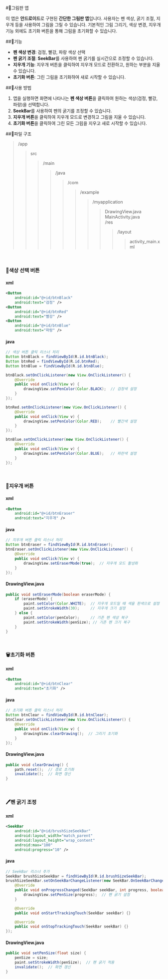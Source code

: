 #🎨그림판 앱

<p>이 앱은 <strong>안드로이드</strong>로 구현된 <strong>간단한 그림판 앱</strong>입니다. 사용자는 펜 색상, 굵기 조절, 지우개 등을 사용하여 그림을 그릴 수 있습니다. 기본적인 그림 그리기, 색상 변경, 지우개 기능 외에도 초기화 버튼을 통해 그림을 초기화할 수 있습니다.</p>

##📌기능
<ul>
    <li><strong>펜 색상 변경</strong>: 검정, 빨강, 파랑 색상 선택</li>
    <li><strong>펜 굵기 조절</strong>: <strong>SeekBar</strong>를 사용하여 펜 굵기를 실시간으로 조정할 수 있습니다.</li>
    <li><strong>지우개 기능</strong>: 지우개 버튼을 클릭하여 지우개 모드로 전환하고, 원하는 부분을 지울 수 있습니다.</li>
    <li><strong>초기화 버튼</strong>: 그린 그림을 초기화하여 새로 시작할 수 있습니다.</li>
</ul>

##📌사용 방법
<ol>
    <li>앱을 실행하면 화면에 나타나는 <strong>펜 색상 버튼</strong>을 클릭하여 원하는 색상(검정, 빨강, 파랑)을 선택합니다.</li>
    <li><strong>SeekBar</strong>를 사용하여 펜의 굵기를 조정할 수 있습니다.</li>
    <li><strong>지우개 버튼</strong>을 클릭하여 지우개 모드로 변경하고 그림을 지울 수 있습니다.</li>
    <li><strong>초기화 버튼</strong>을 클릭하여 그린 모든 그림을 지우고 새로 시작할 수 있습니다.</li>
</ol>

##📌파일 구조

 >/app
 > > src
 > > > /main
 > > > > /java
 > > > > > /com
 > > > > > > /example
 > > > > > > > /myapplication
 > > > > > > > > DrawingView.java        
 > > > > > > > > MainActivity.java       
 > > > > > > > /res
 > > > > > > > > > /layout
 > > > > > > > > > >activity_main.xml

<br />

### 🎨색상 선택 버튼
#### xml
``` xml
<Button
    android:id="@+id/btnBlack"
    android:text="검정" />
<Button
    android:id="@+id/btnRed"
    android:text="빨강" />
<Button
    android:id="@+id/btnBlue"
    android:text="파랑" />
```
#### java
``` java
// 색상 버튼 클릭 리스너 처리
Button btnBlack = findViewById(R.id.btnBlack);
Button btnRed = findViewById(R.id.btnRed);
Button btnBlue = findViewById(R.id.btnBlue);

btnBlack.setOnClickListener(new View.OnClickListener() {
    @Override
    public void onClick(View v) {
        drawingView.setPenColor(Color.BLACK);  // 검정색 설정
    }
});

btnRed.setOnClickListener(new View.OnClickListener() {
    @Override
    public void onClick(View v) {
        drawingView.setPenColor(Color.RED);    // 빨간색 설정
    }
});

btnBlue.setOnClickListener(new View.OnClickListener() {
    @Override
    public void onClick(View v) {
        drawingView.setPenColor(Color.BLUE);   // 파란색 설정
    }
});

```
<br />

### 🧽지우개 버튼
#### xml
``` xml
<Button
    android:id="@+id/btnEraser"
    android:text="지우개" />
```
#### java
``` java
// 지우개 버튼 클릭 리스너 처리
Button btnEraser = findViewById(R.id.btnEraser);
btnEraser.setOnClickListener(new View.OnClickListener() {
    @Override
    public void onClick(View v) {
        drawingView.setEraserMode(true);  // 지우개 모드 활성화
    }
});
```
#### DrawingView.java
``` java
public void setEraserMode(boolean eraserMode) {
    if (eraserMode) {
        paint.setColor(Color.WHITE);  // 지우개 모드일 때 색을 흰색으로 설정
        paint.setStrokeWidth(30);     // 지우개 크기 설정
    } else {
        paint.setColor(penColor);     // 기존 펜 색상 복구
        paint.setStrokeWidth(penSize); // 기존 펜 크기 복구
    }
}
```
<br />

### 🗑️초기화 버튼
#### xml
``` xml
<Button
    android:id="@+id/btnClear"
    android:text="초기화" />
```
#### java
``` java
// 초기화 버튼 클릭 리스너 처리
Button btnClear = findViewById(R.id.btnClear);
btnClear.setOnClickListener(new View.OnClickListener() {
    @Override
    public void onClick(View v) {
        drawingView.clearDrawing();  // 그리기 초기화
    }
});
```
#### DrawingView.java
``` java
public void clearDrawing() {
    path.reset();  // 경로 초기화
    invalidate();  // 화면 갱신
}
```
<br />

### 🖊️펜 굵기 조정 
#### xml
``` xml
<SeekBar
    android:id="@+id/brushSizeSeekBar"
    android:layout_width="match_parent"
    android:layout_height="wrap_content"
    android:max="100"
    android:progress="10" />
```
#### java
``` java
// SeekBar 리스너 추가
SeekBar brushSizeSeekBar = findViewById(R.id.brushSizeSeekBar);
brushSizeSeekBar.setOnSeekBarChangeListener(new SeekBar.OnSeekBarChangeListener() {
    @Override
    public void onProgressChanged(SeekBar seekBar, int progress, boolean fromUser) {
        drawingView.setPenSize(progress);  // 펜 굵기 설정
    }

    @Override
    public void onStartTrackingTouch(SeekBar seekBar) {}

    @Override
    public void onStopTrackingTouch(SeekBar seekBar) {}
});
```
#### DrawingView.java
``` java
public void setPenSize(float size) {
    penSize = size;
    paint.setStrokeWidth(penSize);  // 펜 굵기 적용
    invalidate();  // 화면 갱신
}
```
